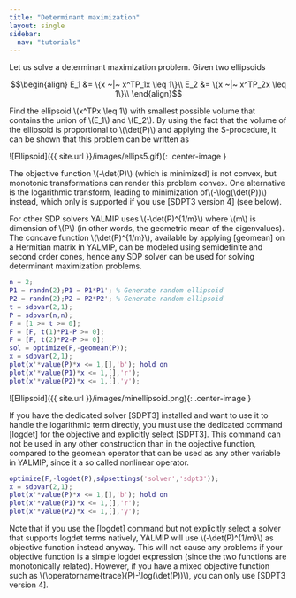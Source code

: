 ```yaml
---
title: "Determinant maximization"
layout: single
sidebar:
  nav: "tutorials"
---
```


Let us solve a determinant maximization problem. Given two ellipsoids

$$\begin{align}
E_1 &= \{x ~|~ x^TP_1x \leq 1\}\\
E_2 &= \{x ~|~ x^TP_2x \leq 1\}\\
\end{align}$$

Find the ellipsoid \\(x^TPx \leq 1\\) with smallest possible volume that contains the union of \\(E_1\\) and \\(E_2\\). By using the fact that the volume of the ellipsoid is proportional to \\(\det(P)\\) and applying the S-procedure, it can be shown that this problem can be written as

![Ellipsoid]({{ site.url }}/images/ellips5.gif){: .center-image }

The objective function \\(-\det(P)\\) (which is minimized) is not convex, but monotonic transformations can render this problem convex. One alternative is the logarithmic transform, leading to minimization of\\(-\log(\det(P))\\) instead, which only is supported if you use [SDPT3 version 4] (see below).

For other SDP solvers YALMIP uses \\(-\det(P)^{1/m}\\)  where \\(m\\) is dimension of \\(P\\) (in other words, the geometric mean of the eigenvalues). The concave function \\(\det(P)^{1/m}\\), available by applying [geomean] on a Hermitian matrix in YALMIP, can be modeled using semidefinite and second order cones, hence any SDP solver can be used for solving determinant maximization problems.

````matlab
n = 2;
P1 = randn(2);P1 = P1*P1'; % Generate random ellipsoid
P2 = randn(2);P2 = P2*P2'; % Generate random ellipsoid
t = sdpvar(2,1);
P = sdpvar(n,n);
F = [1 >= t >= 0];
F = [F, t(1)*P1-P >= 0];
F = [F, t(2)*P2-P >= 0];
sol = optimize(F,-geomean(P));
x = sdpvar(2,1);
plot(x'*value(P)*x <= 1,[],'b'); hold on
plot(x'*value(P1)*x <= 1,[],'r');
plot(x'*value(P2)*x <= 1,[],'y');
````

![Ellipsoid]({{ site.url }}/images/minellipsoid.png){: .center-image }

If you have the dedicated solver [SDPT3] installed and want to use it to handle the logarithmic term directly, you must use the dedicated command [logdet] for the objective and explicitly select [SDPT3]. This command can not be used in any other construction than in the objective function, compared to the geomean operator that can be used as any other variable in YALMIP, since it a so called nonlinear operator.

````matlab
optimize(F,-logdet(P),sdpsettings('solver','sdpt3'));
x = sdpvar(2,1);
plot(x'*value(P)*x <= 1,[],'b'); hold on
plot(x'*value(P1)*x <= 1,[],'r');
plot(x'*value(P2)*x <= 1,[],'y');
````

Note that if you use the [logdet] command but not explicitly select a solver that supports logdet terms natively, YALMIP will use \\(-\det(P)^{1/m}\\) as objective function instead anyway. This will not cause any problems if your objective function is a simple logdet expression (since the two functions are monotonically related). However, if you have a mixed objective function such as \\(\operatorname{trace}(P)-\log(\det(P))\\), you can only use [SDPT3 version 4].
